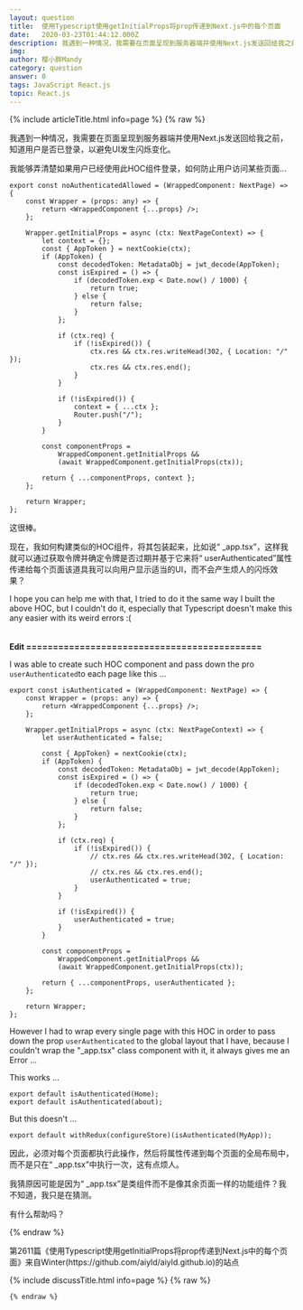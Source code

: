 ```yaml
---
layout: question
title:  使用Typescript使用getInitialProps将prop传递到Next.js中的每个页面
date:   2020-03-23T01:44:12.000Z
description: 我遇到一种情况，我需要在页面呈现到服务器端并使用Next.js发送回给我之前，知道用户是否已登录，以避免UI发生闪烁变化。我能够弄清楚如果用户已经使用...
img: 
author: 樱小胖Mandy
category: question
answer: 0
tags: JavaScript React.js
topic: React.js
---
```

<div class="article-root">
  <div class="article">
    {% include articleTitle.html info=page %}
    {% raw %}
    <div class="article-content"><p><font style="vertical-align: inherit;"><font style="vertical-align: inherit;">我遇到一种情况，我需要在页面呈现到服务器端并使用Next.js发送回给我之前，知道用户是否已登录，以避免UI发生闪烁变化。</font></font></p>

<p><font style="vertical-align: inherit;"><font style="vertical-align: inherit;">我能够弄清楚如果用户已经使用此HOC组件登录，如何防止用户访问某些页面...</font></font></p>

<pre><code>export const noAuthenticatedAllowed = (WrappedComponent: NextPage) =&gt; {<font></font>
    const Wrapper = (props: any) =&gt; {<font></font>
        return &lt;WrappedComponent {...props} /&gt;;<font></font>
    };<font></font>
<font></font>
    Wrapper.getInitialProps = async (ctx: NextPageContext) =&gt; {<font></font>
        let context = {};<font></font>
        const { AppToken } = nextCookie(ctx);<font></font>
        if (AppToken) {<font></font>
            const decodedToken: MetadataObj = jwt_decode(AppToken);<font></font>
            const isExpired = () =&gt; {<font></font>
                if (decodedToken.exp &lt; Date.now() / 1000) {<font></font>
                    return true;<font></font>
                } else {<font></font>
                    return false;<font></font>
                }<font></font>
            };<font></font>
<font></font>
            if (ctx.req) {<font></font>
                if (!isExpired()) {<font></font>
                    ctx.res &amp;&amp; ctx.res.writeHead(302, { Location: "/" });<font></font>
                    ctx.res &amp;&amp; ctx.res.end();<font></font>
                }<font></font>
            }<font></font>
<font></font>
            if (!isExpired()) {<font></font>
                context = { ...ctx };<font></font>
                Router.push("/");<font></font>
            }<font></font>
        }<font></font>
<font></font>
        const componentProps =<font></font>
            WrappedComponent.getInitialProps &amp;&amp;<font></font>
            (await WrappedComponent.getInitialProps(ctx));<font></font>
<font></font>
        return { ...componentProps, context };<font></font>
    };<font></font>
<font></font>
    return Wrapper;<font></font>
};<font></font>
</code></pre>

<p><font style="vertical-align: inherit;"><font style="vertical-align: inherit;">这很棒。</font></font></p>

<p><font style="vertical-align: inherit;"><font style="vertical-align: inherit;">现在，我如何构建类似的HOC组件，将其包装起来，比如说“ _app.tsx”，这样我就可以通过获取令牌并确定令牌是否过期并基于它来将“ userAuthenticated”属性传递给每个页面该道具我可以向用户显示适当的UI，而不会产生烦人的闪烁效果？</font></font></p>

<p>I hope you can help me with that, I tried to do it the same way I built the above HOC, but I couldn't do it, especially that Typescript doesn't make this any easier with its weird errors :(
<br><br><br>
<strong>Edit ============================================</strong></p>

<p>I was able to create such HOC component and pass down the pro <code>userAuthenticated</code>to each page like this ...</p>

<pre><code>export const isAuthenticated = (WrappedComponent: NextPage) =&gt; {<font></font>
    const Wrapper = (props: any) =&gt; {<font></font>
        return &lt;WrappedComponent {...props} /&gt;;<font></font>
    };<font></font>
<font></font>
    Wrapper.getInitialProps = async (ctx: NextPageContext) =&gt; {<font></font>
        let userAuthenticated = false;<font></font>
<font></font>
        const { AppToken} = nextCookie(ctx);<font></font>
        if (AppToken) {<font></font>
            const decodedToken: MetadataObj = jwt_decode(AppToken);<font></font>
            const isExpired = () =&gt; {<font></font>
                if (decodedToken.exp &lt; Date.now() / 1000) {<font></font>
                    return true;<font></font>
                } else {<font></font>
                    return false;<font></font>
                }<font></font>
            };<font></font>
<font></font>
            if (ctx.req) {<font></font>
                if (!isExpired()) {<font></font>
                    // ctx.res &amp;&amp; ctx.res.writeHead(302, { Location: "/" });<font></font>
                    // ctx.res &amp;&amp; ctx.res.end();<font></font>
                    userAuthenticated = true;<font></font>
                }<font></font>
            }<font></font>
<font></font>
            if (!isExpired()) {<font></font>
                userAuthenticated = true;<font></font>
            }<font></font>
        }<font></font>
<font></font>
        const componentProps =<font></font>
            WrappedComponent.getInitialProps &amp;&amp;<font></font>
            (await WrappedComponent.getInitialProps(ctx));<font></font>
<font></font>
        return { ...componentProps, userAuthenticated };<font></font>
    };<font></font>
<font></font>
    return Wrapper;<font></font>
};<font></font>
</code></pre>

<p>However I had to wrap every single page with this HOC in order to pass down the prop <code>userAuthenticated</code> to the global layout that I have, because I couldn't wrap the "_app.tsx" class component with it, it always gives me an Error ...</p>

<p>This works ...</p>

<pre><code>export default isAuthenticated(Home);<font></font>
export default isAuthenticated(about);<font></font>
</code></pre>

<p>But this doesn't ...</p>

<pre><code>export default withRedux(configureStore)(isAuthenticated(MyApp));
</code></pre>

<p><font style="vertical-align: inherit;"><font style="vertical-align: inherit;">因此，必须对每个页面都执行此操作，然后将属性传递到每个页面的全局布局中，而不是只在“ _app.tsx”中执行一次，这有点烦人。</font></font></p>

<p><font style="vertical-align: inherit;"><font style="vertical-align: inherit;">我猜原因可能是因为“ _app.tsx”是类组件而不是像其余页面一样的功能组件？</font><font style="vertical-align: inherit;">我不知道，我只是在猜测。</font></font></p>

<p><font style="vertical-align: inherit;"><font style="vertical-align: inherit;">有什么帮助吗？</font></font></p></div>
    {% endraw %}
  </div>
  <p class="winter_mark">第2611篇《使用Typescript使用getInitialProps将prop传递到Next.js中的每个页面》来自Winter(https://github.com/aiyld/aiyld.github.io)的站点</p>
  <div class="discuss-wrapper">
    {% include discussTitle.html info=page %}
    {% raw %}
    
    {% endraw %}
  </div>
<div>
